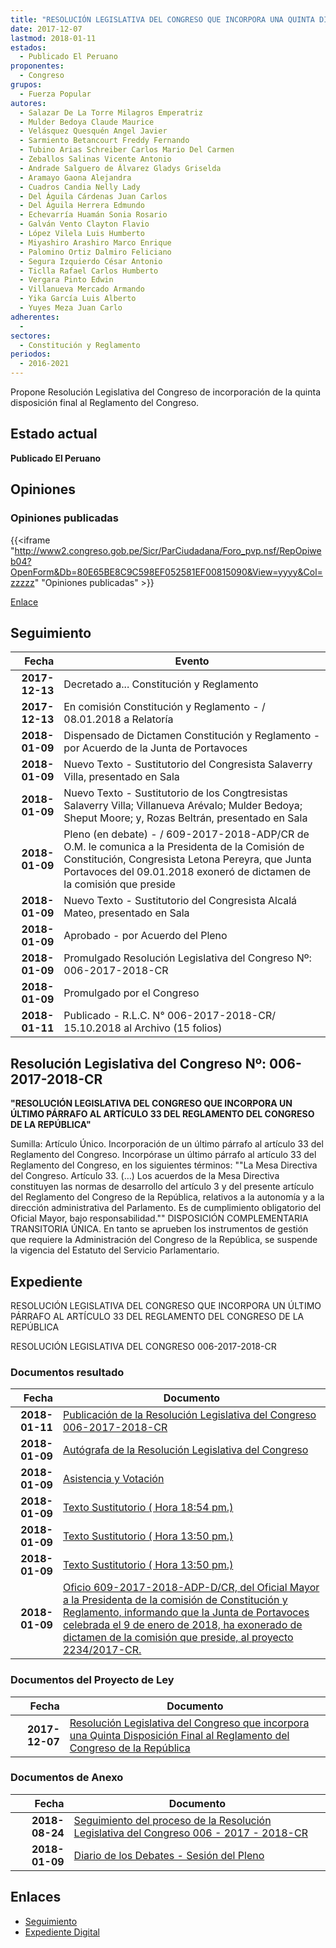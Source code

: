 ```yaml
---
title: "RESOLUCIÓN LEGISLATIVA DEL CONGRESO QUE INCORPORA UNA QUINTA DISPOSICIÓN FINAL AL REGLAMENTO DEL CONGRESO DE LA REPÚBLICA"
date: 2017-12-07
lastmod: 2018-01-11
estados: 
  - Publicado El Peruano
proponentes: 
  - Congreso
grupos: 
  - Fuerza Popular
autores: 
  - Salazar De La Torre Milagros Emperatriz
  - Mulder Bedoya Claude Maurice
  - Velásquez Quesquén Angel Javier
  - Sarmiento Betancourt Freddy Fernando
  - Tubino Arias Schreiber Carlos Mario Del Carmen
  - Zeballos Salinas Vicente Antonio
  - Andrade Salguero de Álvarez Gladys Griselda
  - Aramayo Gaona Alejandra
  - Cuadros Candia Nelly Lady
  - Del Águila Cárdenas Juan Carlos
  - Del Águila Herrera Edmundo
  - Echevarría Huamán Sonia Rosario
  - Galván Vento Clayton Flavio
  - López Vilela Luis Humberto
  - Miyashiro Arashiro Marco Enrique
  - Palomino Ortiz Dalmiro Feliciano
  - Segura Izquierdo César Antonio
  - Ticlla Rafael Carlos Humberto
  - Vergara Pinto Edwin
  - Villanueva Mercado Armando
  - Yika García Luis Alberto
  - Yuyes Meza Juan Carlo
adherentes: 
  - 
sectores: 
  - Constitución y Reglamento
periodos: 
  - 2016-2021
---
```


Propone Resolución Legislativa del Congreso de incorporación de la quinta disposición final al Reglamento del Congreso.


## Estado actual

**Publicado El Peruano**

## Opiniones

### Opiniones publicadas

{{<iframe "http://www2.congreso.gob.pe/Sicr/ParCiudadana/Foro_pvp.nsf/RepOpiweb04?OpenForm&Db=80E65BE8C9C598EF052581EF00815090&View=yyyy&Col=zzzzz" "Opiniones publicadas" >}}

[Enlace](http://www2.congreso.gob.pe/Sicr/ParCiudadana/Foro_pvp.nsf/RepOpiweb04?OpenForm&Db=80E65BE8C9C598EF052581EF00815090&View=yyyy&Col=zzzzz)

## Seguimiento

| Fecha | Evento |
|------:|--------|
| **2017-12-13** | Decretado a... Constitución y Reglamento|
| **2017-12-13** | En comisión Constitución y Reglamento - / 08.01.2018 a Relatoría|
| **2018-01-09** | Dispensado de Dictamen Constitución y Reglamento - por Acuerdo de la Junta de Portavoces|
| **2018-01-09** | Nuevo Texto - Sustitutorio del Congresista Salaverry Villa, presentado en Sala|
| **2018-01-09** | Nuevo Texto - Sustitutorio de los Congtresistas Salaverry Villa; Villanueva Arévalo; Mulder Bedoya; Sheput Moore; y, Rozas Beltrán, presentado en Sala|
| **2018-01-09** | Pleno (en debate) - / 609-2017-2018-ADP/CR de O.M. le comunica a la Presidenta de la Comisión de Constitución, Congresista Letona Pereyra, que Junta Portavoces del 09.01.2018 exoneró de dictamen de la comisión que preside|
| **2018-01-09** | Nuevo Texto - Sustitutorio del Congresista Alcalá Mateo, presentado en Sala|
| **2018-01-09** | Aprobado - por Acuerdo del Pleno|
| **2018-01-09** | Promulgado Resolución Legislativa del Congreso Nº: 006-2017-2018-CR|
| **2018-01-09** | Promulgado por el Congreso|
| **2018-01-11** | Publicado - R.L.C. N° 006-2017-2018-CR/ 15.10.2018 al Archivo (15 folios)|

## Resolución Legislativa del Congreso Nº: 006-2017-2018-CR

**"RESOLUCIÓN LEGISLATIVA DEL CONGRESO QUE INCORPORA UN ÚLTIMO PÁRRAFO AL ARTÍCULO 33 DEL REGLAMENTO DEL CONGRESO DE LA REPÚBLICA"**

Sumilla: Artículo Único. Incorporación de un último párrafo al artículo 33 del Reglamento del Congreso. Incorpórase un último párrafo al artículo 33 del Reglamento del Congreso, en los siguientes términos: ""La Mesa Directiva del Congreso. Artículo 33. (…) Los acuerdos de la Mesa Directiva constituyen las normas de desarrollo del artículo 3 y del presente artículo del Reglamento del Congreso de la República, relativos a la autonomía y a la dirección administrativa del Parlamento. Es de cumplimiento obligatorio del Oficial Mayor, bajo responsabilidad."" DISPOSICIÓN COMPLEMENTARIA TRANSITORIA ÚNICA. En tanto se aprueben los instrumentos de gestión que requiere la Administración del Congreso de la República, se suspende la vigencia del Estatuto del Servicio Parlamentario.


## Expediente

RESOLUCIÓN LEGISLATIVA DEL CONGRESO QUE INCORPORA UN ÚLTIMO PÁRRAFO AL ARTÍCULO 33 DEL REGLAMENTO DEL CONGRESO DE LA REPÚBLICA

RESOLUCIÓN LEGISLATIVA DEL CONGRESO 006-2017-2018-CR


### Documentos resultado

| Fecha | Documento |
|------:|--------|
| **2018-01-11** | [Publicación de la Resolución Legislativa del Congreso 006-2017-2018-CR](http://www.leyes.congreso.gob.pe/Documentos/2016_2021/Resolucion_Legislativa_del_Congreso/RLG-006-2017-2018-CR.pdf) |
| **2018-01-09** | [Autógrafa de la Resolución Legislativa del Congreso](http://www.leyes.congreso.gob.pe/Documentos/2016_2021/Autografas/Resolucion_Legislativa_del_Congreso/AU0223420180109.pdf) |
| **2018-01-09** | [Asistencia y Votación](http://www.leyes.congreso.gob.pe/Documentos/2016_2021/Asistencia_y_Votacion/Proyectos_de_Ley/AV02234_20180109.pdf) |
| **2018-01-09** | [Texto Sustitutorio ( Hora 18:54 pm.)](http://www.leyes.congreso.gob.pe/Documentos/2016_2021/Texto_Sustitutorio/Proyectos_de_Ley/TS0223420180109_..pdf) |
| **2018-01-09** | [Texto Sustitutorio ( Hora 13:50 pm.)](http://www.leyes.congreso.gob.pe/Documentos/2016_2021/Texto_Sustitutorio/Proyectos_de_Ley/TS0223420180109.pdf) |
| **2018-01-09** | [Texto Sustitutorio ( Hora 13:50 pm.)](http://www.leyes.congreso.gob.pe/Documentos/2016_2021/Texto_Sustitutorio/Proyectos_de_Ley/TS02234_20180109.pdf) |
| **2018-01-09** | [Oficio 609-2017-2018-ADP-D/CR, del Oficial Mayor a la Presidenta de la comisión de Constitución y Reglamento, informando que la Junta de Portavoces celebrada el 9 de enero de 2018, ha exonerado de dictamen de la comisión que preside, al proyecto 2234/2017-CR.](http://www.leyes.congreso.gob.pe/Documentos/2016_2021/Oficios/Oficialia_Mayor/OFICIO-609-2017-2018-ADP-D-CR.pdf) |

### Documentos del Proyecto de Ley

| Fecha | Documento |
|------:|--------|
| **2017-12-07** | [Resolución Legislativa del Congreso que incorpora una Quinta Disposición Final al Reglamento del Congreso de la República](http://www.leyes.congreso.gob.pe/Documentos/2016_2021/Proyectos_de_Ley_y_de_Resoluciones_Legislativas/PL0223420171207.pdf) |

### Documentos de Anexo

| Fecha | Documento |
|------:|--------|
| **2018-08-24** | [Seguimiento del proceso de la Resolución Legislativa del Congreso 006 - 2017 - 2018-CR](http://www.leyes.congreso.gob.pe/Documentos/2016_2021/Seguimiento_de_Proyectos_de_Ley/02234PL20180824.pdf) |
| **2018-01-09** | [Diario de los Debates - Sesión del Pleno](http://www2.congreso.gob.pe/Sicr/DiarioDebates/Publicad.nsf/SesionesPleno/05256D6E0073DFE905258211005D6F41/$FILE/PLO-2017-26.pdf) |

## Enlaces 

- [Seguimiento](http://www2.congreso.gob.pe/Sicr/TraDocEstProc/CLProLey2016.nsf/f7fff46988ca05b1052578e100829cc7/e37256e2194d6183052581f000006cf4?OpenDocument)
- [Expediente Digital](http://www2.congreso.gob.pe/Sicr/TraDocEstProc/CLProLey2016.nsf/f7fff46988ca05b1052578e100829cc7/e37256e2194d6183052581f000006cf4?OpenDocument&Click=05257FB7005EB655.eb71d0cf91d8294e05256cdf006b5706/$Body/0.1C6C)
